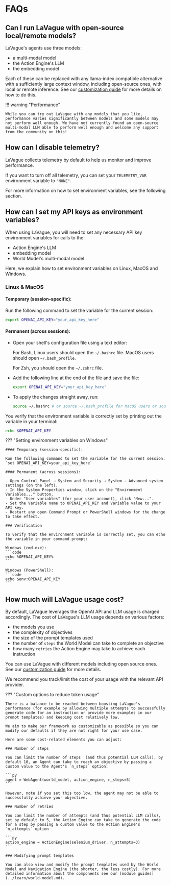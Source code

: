 # FAQs

## Can I run LaVague with open-source local/remote models?

LaVague's agents use three models:

- a multi-modal model
- the Action Engine's LLM
- the embedding model

Each of these can be replaced with any llama-index compatible alternative with a sufficiently large context window, including open-source ones, with local or remote inference. See our [customization guide](../get-started/customization.md) for more details on how to do this.

!!! warning "Performance"

    While you can try out LaVague with any models that you like, performance varies significantly between models and some models may not perform well enough. We have not currently found an open-source multi-modal LLM able to perform well enough and welcome any support from the community on this!

## How can I disable telemetry?

LaVague collects telemetry by default to help us monitor and improve performance.

If you want to turn off all telemetry, you can set your `TELEMETRY_VAR` environment variable to `"NONE"`.

For more information on how to set environment variables, see the following section.

## How can I set my API keys as environment variables?

When using LaVague, you will need to set any necessary API key environment variables for calls to the:

- Action Engine's LLM
- embedding model
- World Model's multi-modal model

Here, we explain how to set environment variables on Linux, MacOS and Windows.

### Linux & MacOS

#### Temporary (session-specific):

Run the following command to set the variable for the current session:

```bash
export OPENAI_API_KEY="your_api_key_here"
```

#### Permanent (across sessions):

- Open your shell's configuration file using a text editor:

    For Bash, Linux users should open the `~/.bashrc` file. MacOS users should open `~/.bash_profile`.

    For Zsh, you should open the `~/.zshrc` file.

- Add the following line at the end of the file and save the file:

    ```bash
    export OPENAI_API_KEY="your_api_key_here"
    ```

- To apply the changes straight away, run:

    ```bash
    source ~/.bashrc # or source ~/.bash_profile for MacOS users or source ~/.zshrc for Zsh 
    ```

You verify that the environment variable is correctly set by printing out the variable in your terminal:

```bash
echo $OPENAI_API_KEY
```

??? "Setting environment variables on Windows"

    #### Temporary (session-specific):

    Run the following command to set the variable for the current session: `set OPENAI_API_KEY=your_api_key_here`

    #### Permanent (across sessions):

    - Open Control Panel → System and Security → System → Advanced system settings (on the left).
    - In the System Properties window, click on the "Environment Variables..." button.
    - Under "User variables" (for your user account), click "New...".
    - Set the Variable name to OPENAI_API_KEY and Variable value to your API key.
    - Restart any open Command Prompt or PowerShell windows for the change to take effect.

    ### Verification

    To verify that the environment variable is correctly set, you can echo the variable in your command prompt:

    Windows (cmd.exe):
    ```code
    echo %OPENAI_API_KEY%
    ```

    Windows (PowerShell):
    ```code
    echo $env:OPENAI_API_KEY
    ```

## How much will LaVague usage cost?

By default, LaVague leverages the OpenAI API and LLM usage is charged accordingly. The cost of LaVague's LLM usage depends on various factors:

- the models you use
- the complexity of objectives
- the size of the prompt templates used
- the number of `steps` the World Model can take to complete an objective
- how many `retries` the Action Engine may take to achieve each instruction

You can use LaVague with different models including open source ones. See our [customization guide](../get-started/customization.md) for more details.

We recommend you track/limit the cost of your usage with the relevant API provider.

??? "Custom options to reduce token usage"

    There is a balance to be reached between boosting LaVague's performance (for example by allowing multiple attempts to successfully generate code for an instruction or provide more examples in our prompt templates) and keeping cost relatively low.

    We aim to make our framework as customizable as possible so you can modify our defaults if they are not right for your use case. 

    Here are some cost-related elements you can adjust:

    ### Number of steps

    You can limit the number of steps  (and thus potential LLM calls), by default 10, an Agent can take to reach an objective by passing a custom value to the Agent's `n_steps` option:

    ```py
    agent = WebAgent(world_model, action_engine, n_steps=5)
    ```

    However, note if you set this too low, the agent may not be able to successfully achieve your objective.

    ### Number of retries

    You can limit the number of attempts (and thus potential LLM calls), set by default to 5, the Action Engine can take to generate the code for a step by passing a custom value to the Action Engine's `n_attempts` option 

    ```py
    action_engine = ActionEngine(selenium_driver, n_attempts=3)
    ```

    ### Modifying prompt templates

    You can also view and modify the prompt templates used by the World Model and Navigation Engine (the shorter, the less costly). For more detailed information about the components see our [module guides](../learn/world-model.md).